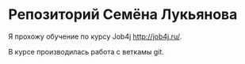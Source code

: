 # Репозиторий Семёна Лукьянова

Я прохожу обучение по курсу Job4j http://job4j.ru/.

В курсе производилась работа с веткамы git.
